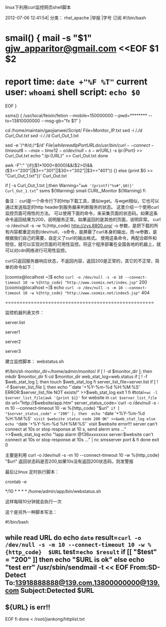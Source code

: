 
linux下利用curl监控网页shell脚本  

2012-07-06 12:41:54|  分类： rhel_apache |举报 |字号 订阅
#!/bin/bash

smail() {
mail -s "$1" gjw_apparitor@gmail.com <<EOF
$1
$2
====
report time: `date +"%F %T"`
current user: `whoami`
shell script: `echo $0`
====
EOF
}

ssms() {
/usr/local/feixin/fetion --mobile=150000000 --pwd=******** --to=13810000000 --msg-gb="fx $1"
}

cd /home/maintain/gaojianwei/Script/
File=Monitor_IP.txt
sed -i /.*/d Curl_Out.txt
sed -i /.*/d Curl_Out_1.txt

sed -e '/^#/d;/^$/d' ${File} | while read Ip Port URL
do
/usr/bin/curl --connect-timeout 8 --max-time 12 -o /dev/null -s -w %{time_total}:%{size_download}:%{http_code} http://${URL} -x ${Ip}:${Port} >> Curl_Out.txt
echo ":${Ip}:${URL}" >> Curl_Out.txt
done

awk -F":" '{if(($1*1000<8000)&&($2>0)&&($3=="200"||$3=="301"||$30=="302"||$3=="401")) {} else {print $0 >> "Curl_Out_1.txt"}}' Curl_Out.txt

if [ -s Curl_Out_1.txt ];then
Warning="`awk '{printf("%s#",$0)}' Curl_Out_1.txt`"
ssms ${Warning}
smail CURL_Monitor ${Warning}
fi
 
备注：
curl是一个命令行下的http下载工具，类似wget。与wget相似，它也可以通过发送指定的http header到服务器来判断服务的状态。
这里介绍一个使用curl监控页面可用性的方法。
可以使用下面的命令，来采集页面的状态码。如果这条命令返回结果为200，说明服务正常。如果返回的是其他的页面，说明异常。
curl -o /dev/null -s -w %{http_code} http://zys.8800.org/
-o 参数，是把下载的所有内容都重定向到/dev/null，-s命令，是屏蔽了curl本身的输出，而-w参数，是根据我们自己的需要，自定义了curl的输出格式。
使用这条命令，再配合邮件和短信，就可以实现对页面的可用性监控。将这个程序部署在全国各地的机器上，就可以对cdn网络进行可用性监控。

curl只返回服务器响应状态，不返回内容，返回200是正常的，其它的不正常，简单的命令如下：

[coomix@localhost ~]$ echo `curl -o /dev/null -s -m 10 --connect-timeout 10 -w %{http_code} "http://www.coomix.net/index.jsp"`
200
[coomix@localhost ~]$ echo `curl -o /dev/null -s -m 10 --connect-timeout 10 -w %{http_code} "http://www.coomix.net/index5.jsp"`
404

====================================================

监控机器列表文件：

server.list

server1

server2

server3

 

建立监控脚本： webstatus.sh

 

#!/bin/sh
monitor_dir=/home/admin/monitor/
if [ ! -d $monitor_dir ]; then
    mkdir $monitor_dir
fi
cd $monitor_dir
web_stat_log=web.status
if [ ! -f $web_stat_log ]; then
   touch $web_stat_log
fi
server_list_file=server.list
if [ ! -f $server_list_file ]; then
   echo "`date '+%Y-%m-%d %H:%M:%S'` ERROR:$server_list_file NOT exists!" >>$web_stat_log
exit 1
fi
#total=`wc -l $server_list_file|awk '{print $1}'`
for website in `cat $server_list_file`
do
   url="http://$website/app.htm"
   server_status_code=`curl -o /dev/null -s -m 10 --connect-timeout 10 -w %{http_code} "$url"`
   if [ "$server_status_code" = "200" ]; then 
        echo "`date '+%Y-%m-%d %H:%M:%S'` visit $website status code 200 OK" >>$web_stat_log
   else 
        echo "`date '+%Y-%m-%d %H:%M:%S'` visit $website error!!! server can't connect at 10s or stop response at 10 s, send alerm sms ..." >>$web_stat_log
        echo "!app alarm @136xxxxxxxx  server:$website can't connect at 10s or stop response at 10s ..." | nc smsserver port &
   fi
done
exit 0

 

主要是利用 curl -o /dev/null -s -m 10 --connect-timeout 10 -w %{http_code} "$url" 返回状态码是否200,如果10s没有返回200状态码，则发警报

 

最后让linux 定时执行脚本：

crontab -e

*/10 * * * * /home/admin/app/bin/webstatus.sh

这样每隔10分钟就会执行一次

这个是另外一种脚本写法：

#!/bin/bash

while read URL
  do
    echo `date`
    result=`curl -o /dev/null -s -m 10 --connect-timeout 10 -w %{http_code}  $URL`
    test=`echo $result`
    if [[  "$test" = "200"  ]]
      then
        echo "$URL is ok"
    else
      echo "test err"
/usr/sbin/sendmail -t << EOF
From:SD-Detect
To:13918888888@139.com,13800000000@139.com
Subject:Detected $URL
------------------------------
${URL} is err!!
------------------------------
EOF
    fi
  done < /root/jiankong/httplist.txt
